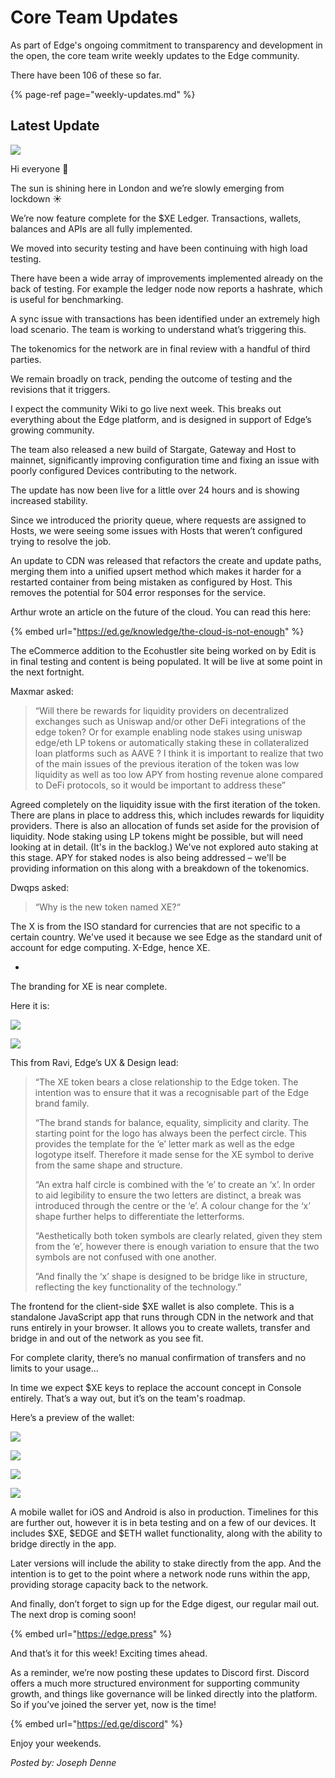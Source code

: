 # Core Team Updates

As part of Edge's ongoing commitment to transparency and development in the open, the core team write weekly updates to the Edge community.

There have been 106 of these so far.

{% page-ref page="weekly-updates.md" %}

## Latest Update

![](../../.gitbook/assets/weeklyupdate050421.png)

Hi everyone 👋

The sun is shining here in London and we’re slowly emerging from lockdown ☀️

We’re now feature complete for the $XE Ledger. Transactions, wallets, balances and APIs are all fully implemented.

We moved into security testing and have been continuing with high load testing.

There have been a wide array of improvements implemented already on the back of testing. For example the ledger node now reports a hashrate, which is useful for benchmarking.

A sync issue with transactions has been identified under an extremely high load scenario. The team is working to understand what’s triggering this.

The tokenomics for the network are in final review with a handful of third parties.

We remain broadly on track, pending the outcome of testing and the revisions that it triggers.

I expect the community Wiki to go live next week. This breaks out everything about the Edge platform, and is designed in support of Edge’s growing community.

The team also released a new build of Stargate, Gateway and Host to mainnet, significantly improving configuration time and fixing an issue with poorly configured Devices contributing to the network.

The update has now been live for a little over 24 hours and is showing increased stability.

Since we introduced the priority queue, where requests are assigned to Hosts, we were seeing some issues with Hosts that weren’t configured trying to resolve the job.

An update to CDN was released that refactors the create and update paths, merging them into a unified upsert method which makes it harder for a restarted container from being mistaken as configured by Host. This removes the potential for 504 error responses for the service.

Arthur wrote an article on the future of the cloud. You can read this here:

{% embed url="https://ed.ge/knowledge/the-cloud-is-not-enough" %}

The eCommerce addition to the Ecohustler site being worked on by Edit is in final testing and content is being populated. It will be live at some point in the next fortnight.

Maxmar asked:

> “Will there be rewards for liquidity providers on decentralized exchanges such as Uniswap and/or other DeFi integrations of the edge token? Or for example enabling node stakes using uniswap edge/eth LP tokens or automatically staking these in collateralized loan platforms such as AAVE ? I think it is important to realize that two of the main issues of the previous iteration of the token was low liquidity as well as too low APY from hosting revenue alone compared to DeFi protocols, so it would be important to address these”

Agreed completely on the liquidity issue with the first iteration of the token. There are plans in place to address this, which includes rewards for liquidity providers. There is also an allocation of funds set aside for the provision of liquidity. Node staking using LP tokens might be possible, but will need looking at in detail. \(It's in the backlog.\) We've not explored auto staking at this stage. APY for staked nodes is also being addressed – we'll be providing information on this along with a breakdown of the tokenomics.

Dwqps asked:

> “Why is the new token named XE?“

The X is from the ISO standard for currencies that are not specific to a certain country. We've used it because we see Edge as the standard unit of account for edge computing. X-Edge, hence XE.

-

The branding for XE is near complete.

Here it is:

![](../../.gitbook/assets/xe-brand-dev-01.jpg)

![](../../.gitbook/assets/xe-brand-dev-02.jpg)

This from Ravi, Edge’s UX & Design lead:

> “The XE token bears a close relationship to the Edge token. The intention was to ensure that it was a recognisable part of the Edge brand family.
>
> “The brand stands for balance, equality, simplicity and clarity. The starting point for the logo has always been the perfect circle. This provides the template for the ‘e’ letter mark as well as the edge logotype itself. Therefore it made sense for the XE symbol to derive from the same shape and structure.
>
> “An extra half circle is combined with the ‘e’ to create an ‘x’. In order to aid legibility to ensure the two letters are distinct, a break was introduced through the centre or the ‘e’. A colour change for the ‘x’ shape further helps to differentiate the letterforms.
>
> “Aesthetically both token symbols are clearly related, given they stem from the ‘e’, however there is enough variation to ensure that the two symbols are not confused with one another.
>
> ”And finally the ‘x’ shape is designed to be bridge like in structure, reflecting the key functionality of the technology.”

The frontend for the client-side $XE wallet is also complete. This is a standalone JavaScript app that runs through CDN in the network and that runs entirely in your browser. It allows you to create wallets, transfer and bridge in and out of the network as you see fit.

For complete clarity, there’s no manual confirmation of transfers and no limits to your usage...

In time we expect $XE keys to replace the account concept in Console entirely. That’s a way out, but it’s on the team's roadmap.

Here’s a preview of the wallet:

![](../../.gitbook/assets/1-transactions-01-map.jpg)

![](../../.gitbook/assets/2-transactions-02-map.jpg)

![](../../.gitbook/assets/3-send.jpg)

![](../../.gitbook/assets/4-withdraw.jpg)

A mobile wallet for iOS and Android is also in production. Timelines for this are further out, however it is in beta testing and on a few of our devices. It includes $XE, $EDGE and $ETH wallet functionality, along with the ability to bridge directly in the app.

Later versions will include the ability to stake directly from the app. And the intention is to get to the point where a network node runs within the app, providing storage capacity back to the network.

And finally, don’t forget to sign up for the Edge digest, our regular mail out. The next drop is coming soon!

{% embed url="https://edge.press" %}

And that’s it for this week! Exciting times ahead.

As a reminder, we’re now posting these updates to Discord first. Discord offers a much more structured environment for supporting community growth, and things like governance will be linked directly into the platform. So if you’ve joined the server yet, now is the time!

{% embed url="https://ed.ge/discord" %}

Enjoy your weekends.

_Posted by: Joseph Denne_

